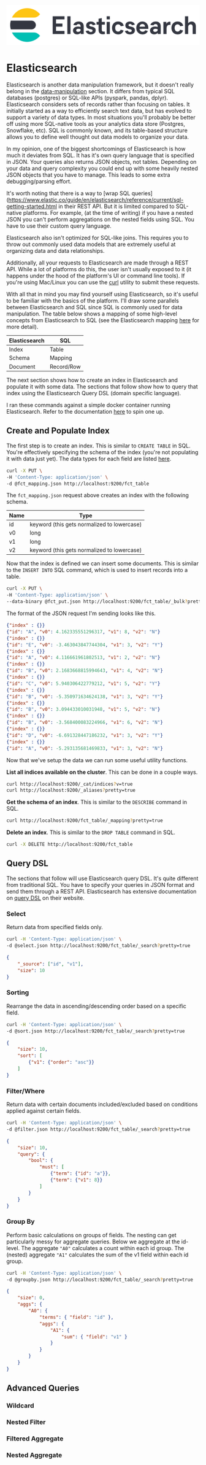 <img src="../images/elasticsearch-horizontal.png">

# Elasticsearch

Elasticsearch is another data manipulation framework, but it doesn't really belong in the [data-manipulation](../data-manipulation/README.md) section. It differs from typical SQL databases (postgres) or SQL-like APIs (pyspark, pandas, dplyr). Elasticsearch considers sets of records rather than focusing on tables. It initially started as a way to efficiently search text data, but has evolved to support a variety of data types. In most situations you'll probably be better off using more SQL-native tools as your analytics data store (Postgres, Snowflake, etc). SQL is commonly known, and its table-based structure allows you to define well thought out data models to organize your data.

In my opinion, one of the biggest shortcomings of Elasticsearch is how much it deviates from SQL. It has it's own query language that is specified in JSON. Your queries also returns JSON objects, not tables. Depending on your data and query complexity you could end up with some heavily nested JSON objects that you have to manage. This leads to some extra debugging/parsing effort.

It's worth noting that there is a way to [wrap SQL queries](https://www.elastic.co/guide/en/elasticsearch/reference/current/sql-getting-started.html in their REST API. But it is limited compared to SQL-native platforms. For example, (at the time of writing) if you have a nested JSON you can't perform aggregations on the nested fields using SQL. You have to use their custom query language.

Elasticsearch also isn't optimized for SQL-like joins. This requires you to throw out commonly used data models that are extremely useful at organizing data and data relationships.

Additionally, all your requests to Elasticsearch are made through a REST API. While a lot of platforms do this, the user isn't usually exposed to it (it happens under the hood of the platform's UI or command line tools). If you're using Mac/Linux you can use the [curl](https://man7.org/linux/man-pages/man1/curl.1.html) utility to submit these requests.

With all that in mind you may find yourself using Elasticsearch, so it's useful to be familiar with the basics of the platform. I'll draw some parallels between Elasticsearch and SQL since SQL is commonly used for data manipulation. The table below shows a mapping of some high-level concepts from Elasticsearch to SQL (see the Elasticsearch mapping [here](https://www.elastic.co/guide/en/elasticsearch/reference/current/_mapping_concepts_across_sql_and_elasticsearch.html) for more detail).

<center>

| Elasticsearch | SQL |
| --- | --- |
| Index | Table |
| Schema | Mapping |
| Document | Record/Row |

</center>

The next section shows how to create an index in Elasticsearch and populate it with some data. The sections that follow show how to query that index using the Elasticsearch Query DSL (domain specific language).

I ran these commands against a simple docker container running Elasticsearch. Refer to the documentation [here](https://www.elastic.co/guide/en/elasticsearch/reference/current/docker.html) to spin one up.

## Create and Populate Index

The first step is to create an index. This is similar to `CREATE TABLE` in SQL. You're effectively specifying the schema of the index (you're not populating it with data just yet). The data types for each field are listed [here](https://www.elastic.co/guide/en/elasticsearch/reference/current/mapping-types.html).

```bash
curl -X PUT \
-H 'Content-Type: application/json' \
-d @fct_mapping.json http://localhost:9200/fct_table
```

The `fct_mapping.json` request above creates an index with the following schema.

| Name | Type |
| --- | --- |
| id |  keyword (this gets normalized to lowercase) |
| v0 |  long |
| v1 |  long |
| v2 |  keyword (this gets normalized to lowercase) |

Now that the index is defined we can insert some documents. This is similar to the `INSERT INTO` SQL command, which is used to insert records into a table.

```bash
curl -X PUT \
-H 'Content-Type: application/json' \
--data-binary @fct_put.json http://localhost:9200/fct_table/_bulk?pretty=true
```

The format of the JSON request I'm sending looks like this.

```json
{"index" : {}}
{"id": "A", "v0": 4.162335551296317, "v1": 8, "v2": "N"}
{"index" : {}}
{"id": "E", "v0": -3.463043847744304, "v1": 3, "v2": "Y"}
{"index" : {}}
{"id": "A", "v0": 4.116661961802513, "v1": 2, "v2": "N"}
{"index" : {}}
{"id": "B", "v0": 2.1683668815994643, "v1": 4, "v2": "N"}
{"index" : {}}
{"id": "C", "v0": 5.940306422779212, "v1": 5, "v2": "Y"}
{"index" : {}}
{"id": "B", "v0": -5.350971634624138, "v1": 3, "v2": "Y"}
{"index" : {}}
{"id": "B", "v0": 3.094433010031948, "v1": 5, "v2": "N"}
{"index" : {}}
{"id": "B", "v0": -3.568400083224966, "v1": 6, "v2": "N"}
{"index" : {}}
{"id": "D", "v0": -6.691328447186232, "v1": 3, "v2": "Y"}
{"index" : {}}
{"id": "A", "v0": -5.293135681469833, "v1": 3, "v2": "N"}
```

Now that we've setup the data we can run some useful utility functions.

**List all indices available on the cluster**. This can be done in a couple ways.

```bash
curl http://localhost:9200/_cat/indices?v=true
curl http://localhost:9200/_aliases?pretty=true
```

**Get the schema of an index**. This is similar to the `DESCRIBE` command in SQL.

```bash
curl http://localhost:9200/fct_table/_mapping?pretty=true
```

**Delete an index**. This is similar to the `DROP TABLE` command in SQL.

```bash
curl -X DELETE http://localhost:9200/fct_table 
```

## Query DSL

The sections that follow will use Elasticsearch query DSL. It's quite different from traditional SQL. You have to specify your queries in JSON format and send them through a REST API. Elasticsearch has extensive documentation on [query DSL](https://www.elastic.co/guide/en/elasticsearch/reference/current/query-dsl.html) on their website.

### Select

Return data from specified fields only.

```bash
curl -H 'Content-Type: application/json' \
-d @select.json http://localhost:9200/fct_table/_search?pretty=true
```

```json
{
    "_source": ["id", "v1"],
    "size": 10
}
```

### Sorting

Rearrange the data in ascending/descending order based on a specific field.

```bash
curl -H 'Content-Type: application/json' \
-d @sort.json http://localhost:9200/fct_table/_search?pretty=true
```

```json
{
    "size": 10,
    "sort": [
        {"v1": {"order": "asc"}}
    ]
}
```

### Filter/Where

Return data with certain documents included/excluded based on conditions applied against certain fields.

```bash
curl -H 'Content-Type: application/json' \
-d @filter.json http://localhost:9200/fct_table/_search?pretty=true
```

```json
{
    "size": 10,
    "query": {
        "bool": {
            "must": [
                {"term": {"id": "a"}},
                {"term": {"v1": 8}}
            ]
        }
    }
}
```

### Group By

Perform basic calculations on groups of fields. The nesting can get particularly messy for aggregate queries. Below we aggregate at the id-level. The aggregate `"A0"` calculates a count within each id group. The (nested) aggregate `"A1"` calculates the sum of the v1 field within each id group.

```bash
curl -H 'Content-Type: application/json' \
-d @groupby.json http://localhost:9200/fct_table/_search?pretty=true
```

```json
{
    "size": 0,
    "aggs": {
        "A0": {
            "terms": { "field": "id" },
            "aggs": {
                "A1": {
                    "sum": { "field": "v1" }
                }
            }
        }
    }
}
```

## Advanced Queries

### Wildcard

### Nested Filter

### Filtered Aggregate

### Nested Aggregate